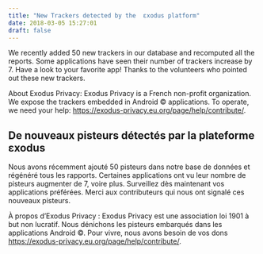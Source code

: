 ```yaml
---
title: "New Trackers detected by the  εxodus platform"
date: 2018-03-05 15:27:01
draft: false
---
```


We recently added 50 new trackers in our database and recomputed all the reports. 
Some applications have seen their number of trackers increase by 7.
Have a look to your favorite app!
Thanks to the volunteers who pointed out these new trackers. 

About Exodus Privacy:
Exodus Privacy is a French non-profit organization. We expose the trackers embedded in Android © applications.
To operate, we need your help: https://exodus-privacy.eu.org/page/help/contribute/.

## De nouveaux pisteurs détectés par la plateforme εxodus
Nous avons récemment ajouté 50 pisteurs dans notre base de données et régénéré tous les rapports.
Certaines applications ont vu leur nombre de pisteurs augmenter de 7, voire plus.
Surveillez dès maintenant vos applications préférées.
Merci aux contributeurs qui nous ont signalé ces nouveaux pisteurs.

À propos d’Exodus Privacy :
Exodus Privacy est une association loi 1901 à but non lucratif. Nous dénichons les pisteurs embarqués dans les applications Android ©.
Pour vivre, nous avons besoin de vos dons https://exodus-privacy.eu.org/page/help/contribute/.